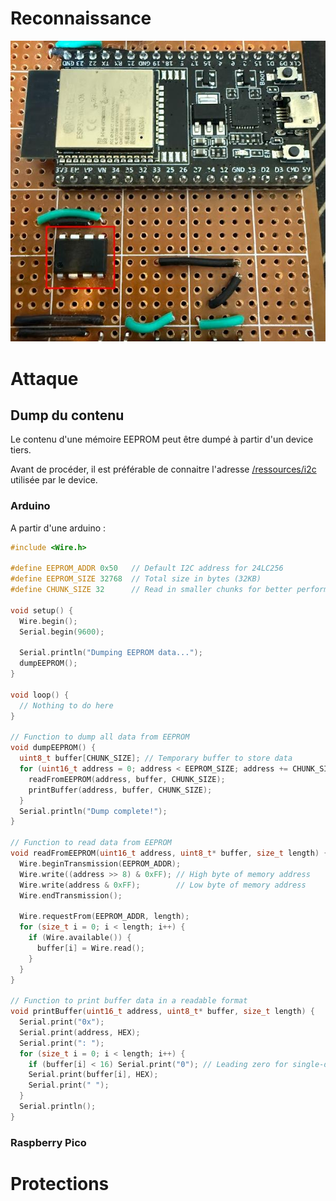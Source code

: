 # Reconnaissance

![Memoire EEPROM](medias/attack_24lc256/recon.png)

# Attaque

## Dump du contenu

Le contenu d'une mémoire EEPROM peut être dumpé à partir d'un device tiers.

Avant de procéder, il est préférable de connaitre l'adresse [/ressources/i2c](I2C) utilisée par le device.

### Arduino

A partir d'une arduino :

```C
#include <Wire.h>

#define EEPROM_ADDR 0x50   // Default I2C address for 24LC256
#define EEPROM_SIZE 32768  // Total size in bytes (32KB)
#define CHUNK_SIZE 32      // Read in smaller chunks for better performance

void setup() {
  Wire.begin();
  Serial.begin(9600);

  Serial.println("Dumping EEPROM data...");
  dumpEEPROM();
}

void loop() {
  // Nothing to do here
}

// Function to dump all data from EEPROM
void dumpEEPROM() {
  uint8_t buffer[CHUNK_SIZE]; // Temporary buffer to store data
  for (uint16_t address = 0; address < EEPROM_SIZE; address += CHUNK_SIZE) {
    readFromEEPROM(address, buffer, CHUNK_SIZE);
    printBuffer(address, buffer, CHUNK_SIZE);
  }
  Serial.println("Dump complete!");
}

// Function to read data from EEPROM
void readFromEEPROM(uint16_t address, uint8_t* buffer, size_t length) {
  Wire.beginTransmission(EEPROM_ADDR);
  Wire.write((address >> 8) & 0xFF); // High byte of memory address
  Wire.write(address & 0xFF);        // Low byte of memory address
  Wire.endTransmission();

  Wire.requestFrom(EEPROM_ADDR, length);
  for (size_t i = 0; i < length; i++) {
    if (Wire.available()) {
      buffer[i] = Wire.read();
    }
  }
}

// Function to print buffer data in a readable format
void printBuffer(uint16_t address, uint8_t* buffer, size_t length) {
  Serial.print("0x");
  Serial.print(address, HEX);
  Serial.print(": ");
  for (size_t i = 0; i < length; i++) {
    if (buffer[i] < 16) Serial.print("0"); // Leading zero for single-digit hex values
    Serial.print(buffer[i], HEX);
    Serial.print(" ");
  }
  Serial.println();
}
```

### Raspberry Pico

# Protections
